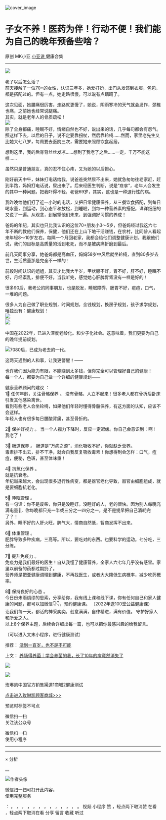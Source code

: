 ![cover_image](http://mmbiz.qpic.cn/mmbiz_jpg/A8SKDch4cJEa2hKGy6DVkZqY7xVxhw8BdqKcSsMkTCcDm8zJiacTDKCy9sb0sGNMvbZ97kxUUhZO7IyFRibsvwpg/0?wx_fmt=jpeg)

#  子女不养！医药为伴！行动不便！我们能为自己的晚年预备些啥？

原创  MK小亚  [ 小亚说 ](https://mp.weixin.qq.com/mp/appmsgalbum?__biz=MzUxNDAwNTk0MQ==&action=getalbum&album_id=1708249854717526017#wechat_redirect) 健康合集

__ _ _ _ _

![](https://mmbiz.qpic.cn/mmbiz_png/A8SKDch4cJEa2hKGy6DVkZqY7xVxhw8Bkk5bCGmB4DrsAjZicPsvZfFib2xoTuibmdGgDBU18QwJjBx6danp2Nozg/640?wx_fmt=png)
​

  

老了以后怎么活？  
前天接触了一位70+的女性，认识三年多，她爱打扮，出门从发饰到衣服，包包，都是搭配过的。但有一点，她走路很慢，可以说有点蹒跚了。  
  
这次见面，她腰痛很厉害，走路就更慢了，她说，阴雨寒冷的天气就会发作，颈椎也痛，之前她也经常说腿痛。  
其实，就是老年人的骨质疏松！  
![](https://mmbiz.qpic.cn/mmbiz_png/A8SKDch4cJEa2hKGy6DVkZqY7xVxhw8B3ACbianPibIoB9OS37Cc0nr7IIibiakCHJ5XFtsXwKJiawBGlsPGhoQiccWQ/640?wx_fmt=png)
​  
除了全身都痛，睡眠不好，情绪自然也不好，说出来的话，几乎每句都会有怨气。照这样下去，以后的日子，说不定要靠拐杖，然后靠轮椅……然而，家里老先生又比她大七八岁，每周要去医院三次，需要她来照顾饮食起居。  
  
想到这里，我的后脊背丝丝发凉……想到了我老了之后……一定，千万不能这样……  
  
虽然只是普通朋友，真的忍不住心疼，又为她的以后担心。  
  
刚好前天中午，妹妹打电话给我，说爸爸突然尿不出来，她就急匆匆往老家赶，赶到半路，妈妈打电话说，尿出来了。后来经医生判断，说是“痉挛”，老年人会发生的其中一种问题。把我吓得不轻，老爸69岁，其实，这也是一种退行性的病。  
  
我昨晚给他们打了近一小时的电话，又把日常健康保养，从三餐饮食搭配，到每日喝水量，到运动，到心态平和放松，到睡眠，到每一种营养素的搭配，详详细细的又说了一遍。从观念，到展望他们未来，到强调好习惯的养成！  
  
爸妈的年纪，其实也只比我认识的这位70+朋友小3～5岁，但爸妈经过我这六七年不断的教他们保养，保健，他们还在上山下地干活赚钱，在农村，比同龄人看起来年轻8～10岁左右。每隔一个月回老家，我都会给他们调整健康计划。我跟他们说，我们的目标是高质量的活到老死，而不是被病痛折磨到最后。  
  
前几天同事分享，她爸妈都是高血压，妈妈58岁中风后就坐轮椅，直到80多岁去世，生活质量那是完全不一样的！  
  
前段时间认识的姐姐，其实才比我大半岁，甲状腺不好，胃不好，肝不好，睡眠不好，月经紊乱，排便不好，当我听完，感觉她心肝脾胃肾没有一样是好的！  
  
很多90后，我老公的同事朋友，也是脱发，睡眠障碍，肠胃不好，痘痘，口气，一堆的问题。  
  
很多人为自己做了职业规划，时间规划，金钱规划，换房子规划，孩子求学规划，唯独没有：健康规划！  
![](https://mmbiz.qpic.cn/mmbiz_png/A8SKDch4cJEa2hKGy6DVkZqY7xVxhw8BH4Y7JWnNNqvywsP9hymKaN4aZF48Gjs4XToNnFdSDic5Rsy47Jj40vA/640?wx_fmt=png)
​  
![](https://mmbiz.qpic.cn/mmbiz_png/A8SKDch4cJEa2hKGy6DVkZqY7xVxhw8BnQNMzWUs7wGoiaRVoeHVZ3DeKAcDRrPYvKSuyzXrHeFvia3n9S6hfRnQ/640?wx_fmt=png)
​  
  
中国在2022年，已进入深度老龄化。和少子化社会。这意味着，我们更要为自己的晚年提前规划。  
  
![](https://mmbiz.qpic.cn/mmbiz_png/A8SKDch4cJEa2hKGy6DVkZqY7xVxhw8B3WaapCxkyA68965j0iccObGOhRuHP4VuaXdlwfXAqvVBnj6qHTpMMdg/640?wx_fmt=png)
​  7080后，已成为老去的一代。  
  
这两天遇到的人和事，让我更警醒！——  
  
也许我们因为能力有限，不能赚到太多钱，但你完全可以管理好自己的健康！  
每一个人，都要为自己做一个详细的健康规划——  
  
健康营养顾问的建议  ：  
1⃣️  任何年龄，关注骨骼保养  。  没有骨骼，人立不起来！很多老人都在骨折后卧床引发其他感染离世。  
看到有些老人会坐轮椅，如果他们年轻时懂得骨骼保养，有这方面的认知，应该不会这样。  
年轻人也有很多每日腰酸背痛，甚至骨折的。  
  
2⃣️  保护好视力  。  当一个人视力下降时，反应一定迟缓。你自己会意识到：啊！我老了！  
  
3⃣️  肠道保养  。  肠道是“万病之源”，消化吸收不好，你就缺乏营养。  
毒素排不出去，排不干净，就会自我反复吸收毒素！你想得到会怎样：口气，痘痘，便秘，色斑，甚至体味重！  
  
4⃣️  抗氧化保养  。  
就是抗衰老。  
年纪越来越大，会出现很多退行性病变，都是器官老化导致，器官由细胞组成，就是要细胞抗老化。  
  
5⃣️  睡眠管理  。  
有一句话：你不是废柴，你只是没睡好。没睡好的人，老的很快。因为别人每晚充满电量🔋，你每晚都只充一半或三分之一四分之一，是不是提早把自己消耗完了？！  
另外，睡不好的人肝火旺，脾气大，情商自然低，智商发挥不出来。  
  
6⃣️  体重管理  。  
肥胖导致多种疾病，三高等。所以，要吃对的东西。也要科学的运动。七分吃，三分练。  
  
7⃣️  提升免疫力  。  
免疫力是我们最好的医生！自从我懂了健康营养，全家人六七年几乎没有感冒。家里以前备的药都过期扔了。  
营养师是把亚健康调理到健康，不再找医生，或者大大降低生病概率，减少吃药概率。  
  
8⃣️  保持良好的心态  。  
今日份未雨绸缪的思索，分享给你，我有线上课和线下课，你有任何自己和家人健康的问题，都可以加微信👇👇，预约健康课。  （2022年送100堂公益健康课）  
让我们每一天，都活的神采奕奕，创意满满，自律精进，满有价值。  守护好家人和所爱之人。  
以上8个保养主题，后续会详细出每一篇，也可以把你最感兴趣的给我留言。  
  
（可以进入文末小程序，进行健康测试）  ​  
  
  

推荐： [ 活到一百岁，也不是不可能
](http://mp.weixin.qq.com/s?__biz=MzUxNDAwNTk0MQ==&mid=2247483704&idx=1&sn=dfbbe1321750ce81b34879745eea796b&chksm=f94dcfe2ce3a46f4d523630b552fa2c792af6b85392f0f7001b73b2629da0756981ddc719b0c&scene=21#wechat_redirect)  

上文： [ 养肠得养菌｜学会养菌的我，长了10年的痘竟然消失了
](https://mp.weixin.qq.com/s?__biz=MzUxNDAwNTk0MQ==&mid=2247484743&idx=1&sn=000f0f07384fa189745814306209b7a9&scene=21#wechat_redirect)

![](https://mmbiz.qpic.cn/mmbiz_gif/b96CibCt70iaZ7Bia3Wm91cEuWhERXfCYjTia9tf7aMjVBNRETSa2NpGjCV6tyNvgCLos8LBgwEgxcwaIw8zdOsG7A/640?wx_fmt=gif)

![](https://mmbiz.qpic.cn/mmbiz_jpg/A8SKDch4cJEicCnqTxiatgGquhIicZ1wJ1Dth5YOOzoYV7U4N3HmiaO0vVAzjOpBVdtF0gnL632Fc7HqiaDmgveQDEw/640?wx_fmt=jpeg)

  

  

玫琳凯中国官方销售渠道1商城2健康测试  

[ 点击进入玫琳凯顾客商城>>> ]()

  

  

  

  

  

预览时标签不可点

微信扫一扫  
关注该公众号



微信扫一扫  
使用小程序

****



****



×  分析

__

![作者头像](http://mmbiz.qpic.cn/mmbiz_png/A8SKDch4cJE0KicTMyrVCx3VLqEgic5sJ1V5QeGZTibG9GLZlSCXSj5ByXNkib5PBrZVMkI41KKxgwE1K9gfypUeRg/0?wx_fmt=png)

微信扫一扫可打开此内容，  
使用完整服务

：  ，  ，  ，  ，  ，  ，  ，  ，  ，  ，  ，  ，  。  视频  小程序  赞  ，轻点两下取消赞  在看  ，轻点两下取消在看
分享  留言  收藏  听过

